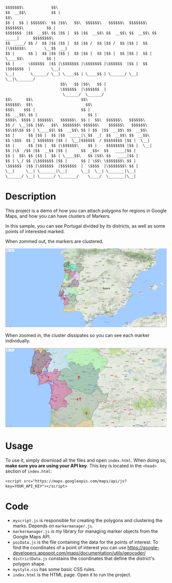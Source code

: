     $$$$$$$\            $$\                                                                                                              
    $$  __$$\           $$ |                                                           $$\                                               
    $$ |  $$ | $$$$$$\  $$ |$$\   $$\  $$$$$$\   $$$$$$\  $$$$$$$\   $$$$$$$\          $$ |                                              
    $$$$$$$  |$$  __$$\ $$ |$$ |  $$ |$$  __$$\ $$  __$$\ $$  __$$\ $$  _____|      $$$$$$$$\                                            
    $$  ____/ $$ /  $$ |$$ |$$ |  $$ |$$ /  $$ |$$ /  $$ |$$ |  $$ |\$$$$$$\        \__$$  __|                                           
    $$ |      $$ |  $$ |$$ |$$ |  $$ |$$ |  $$ |$$ |  $$ |$$ |  $$ | \____$$\          $$ |                                              
    $$ |      \$$$$$$  |$$ |\$$$$$$$ |\$$$$$$$ |\$$$$$$  |$$ |  $$ |$$$$$$$  |         \__|                                              
    \__|       \______/ \__| \____$$ | \____$$ | \______/ \__|  \__|\_______/                                                            
                            $$\   $$ |$$\   $$ |                                                                                         
                            \$$$$$$  |\$$$$$$  |                                                                                         
                             \______/  \______/                                                                                          
    $$\      $$\                     $$\                                  $$$$$$\  $$\                       $$\                         
    $$$\    $$$ |                    $$ |                                $$  __$$\ $$ |                      $$ |                        
    $$$$\  $$$$ | $$$$$$\   $$$$$$\  $$ |  $$\  $$$$$$\   $$$$$$\        $$ /  \__|$$ |$$\   $$\  $$$$$$$\ $$$$$$\    $$$$$$\   $$$$$$\  
    $$\$$\$$ $$ | \____$$\ $$  __$$\ $$ | $$  |$$  __$$\ $$  __$$\       $$ |      $$ |$$ |  $$ |$$  _____|\_$$  _|  $$  __$$\ $$  __$$\ 
    $$ \$$$  $$ | $$$$$$$ |$$ |  \__|$$$$$$  / $$$$$$$$ |$$ |  \__|      $$ |      $$ |$$ |  $$ |\$$$$$$\    $$ |    $$$$$$$$ |$$ |  \__|
    $$ |\$  /$$ |$$  __$$ |$$ |      $$  _$$<  $$   ____|$$ |            $$ |  $$\ $$ |$$ |  $$ | \____$$\   $$ |$$\ $$   ____|$$ |      
    $$ | \_/ $$ |\$$$$$$$ |$$ |      $$ | \$$\ \$$$$$$$\ $$ |            \$$$$$$  |$$ |\$$$$$$  |$$$$$$$  |  \$$$$  |\$$$$$$$\ $$ |      
    \__|     \__| \_______|\__|      \__|  \__| \_______|\__|             \______/ \__| \______/ \_______/    \____/  \_______|\__|      
                                                                                                                                         
                                                                                                                                         

# Description

This project is a demo of how you can attach polygons for regions in Google Maps, 
and how you can have clusters of Markers. 

In this sample, you can see Portugal divided by its districts, as well as some
points of interested marked.

When zommed out, the markers are clustered.

![zomm_out](/docs/zoom_out.png?raw=true "Makers Clustered")

When zoomed in, the cluster dissipates so you can see each marker individually.

![zoom_in](/docs/zoom_in.png?raw=true "Cluster dissipated")

# Usage

To use it, simply download all the files and open `index.html`. When doing so, 
**make sure you are using your API key**. This key is located in the `<head>` 
section of `index.html`:

    <script src="https://maps.googleapis.com/maps/api/js?key=YOUR_API_KEY"></script>

# Code

 - `myscript.js` is responsible for creating the polygons and clustering the marks. Depends on `markermanager.js`.
 - `markermanager.js` is my library for managing marker objects from the Google Maps API. 
 - `poiData.js` is the file containing the data for the points of interest. To find the coordinates of a point of interest you can use https://google-developers.appspot.com/maps/documentation/utils/geocoder/
 - `districtData.js` constains the coordinates that define the district's polygon shape.
 - `mystyle.css` has some basic CSS rules.
 - `index.html` is the HTML page. Open it to run the project.

